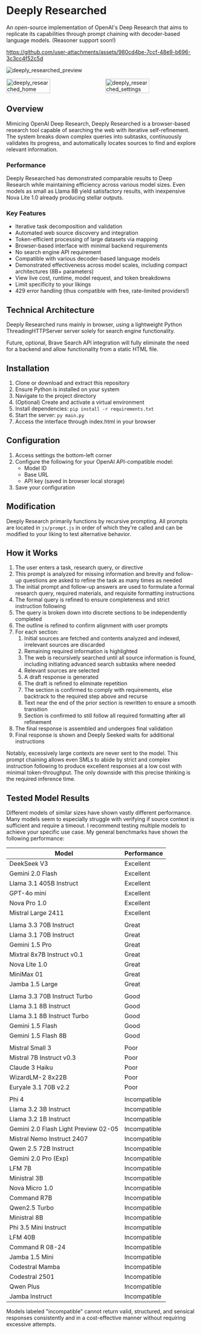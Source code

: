 # Deeply Researched

An open-source implementation of OpenAI's Deep Research that aims to replicate its capabilities through prompt chaining with decoder-based language models. (Reasoner support soon!)

https://github.com/user-attachments/assets/980cd4be-7ccf-48e9-b696-3c3cc4f52c5d

![deeply_researched_preview](https://github.com/user-attachments/assets/cdd885ec-ebc3-4543-9573-ba9c7f750d7f)
<div style="display: flex; justify-content: space-between;">
    <img src="https://github.com/user-attachments/assets/7cfd1a34-1f2d-4722-9122-44f708bed85d" alt="deeply_researched_home" style="width: 48%;">
    <img src="https://github.com/user-attachments/assets/c1be3c62-439f-4c70-8e6f-89a86924b451" alt="deeply_researched_settings" style="width: 48%;">
</div>



## Overview

Mimicing OpenAI Deep Research, Deeply Researched is a browser-based research tool capable of searching the web with iterative self-refinement. The system breaks down complex queries into subtasks, continuously validates its progress, and automatically locates sources to find and explore relevant information.

### Performance
Deeply Researched has demonstrated comparable results to Deep Research while maintaining efficiency across various model sizes. Even models as small as Llama 8B yield satisfactory results, with inexpensive Nova Lite 1.0 already producing stellar outputs.

### Key Features
- Iterative task decomposition and validation
- Automated web source discovery and integration
- Token-efficient processing of large datasets via mapping 
- Browser-based interface with minimal backend requirements
- No search engine API requirement
- Compatible with various decoder-based language models
- Demonstrated effectiveness across model scales, including compact architectures (8B+ parameters)
- View live cost, runtime, model request, and token breakdowns
- Limit specificity to your likings
- 429 error handling (thus compatible with free, rate-limited providers!)

## Technical Architecture

Deeply Researched runs mainly in browser, using a lightweight Python ThreadingHTTPServer server solely for search engine functionality.

Future, optional, Brave Search API integration will fully eliminate the need for a backend and allow functionality from a static HTML file.

## Installation

1. Clone or download and extract this repository
2. Ensure Python is installed on your system
3. Navigate to the project directory
4. (Optional) Create and activate a virtual environment
5. Install dependencies: `` pip install -r requirements.txt ``
6. Start the server: ``py main.py``
7. Access the interface through index.html in your browser

## Configuration

1. Access settings the bottom-left corner
2. Configure the following for your OpenAI API-compatible model:
   - Model ID
   - Base URL
   - API key (saved in browser local storage)
3. Save your configuration

## Modification

Deeply Research primarily functions by recursive prompting. All prompts are located in ``js/prompt.js`` in order of which they're called and can be modified to your liking to test alternative behavior.

## How it Works

1. The user enters a task, research query, or directive
2. This prompt is analyzed for missing information and brevity and follow-up questions are asked to refine the task as many times as needed
3. The initial prompt and follow-up answers are used to formulate a formal research query, required materials, and requisite formatting instructions
4. The formal query is refined to ensure completeness and strict instruction following
5. The query is broken down into discrete sections to be independently completed
6. The outline is refined to confirm alignment with user prompts
7. For each section:
   1. Initial sources are fetched and contents analyzed and indexed, irrelevant sources are discarded
   2. Remaining required information is highlighted
   3. The web is recursively searched until all source information is found, including initiating advanced search subtasks where needed
   4. Relevant sources are selected
   5. A draft response is generated
   6. The draft is refined to eliminate repetition
   7. The section is confirmed to comply with requirements, else backtrack to the required step above and recurse
   8. Text near the end of the prior section is rewritten to ensure a smooth transition
   9. Section is confirmed to still follow all required formatting after all refinement
8. The final response is assembled and undergoes final validation
9. Final response is shown and Deeply Seeked waits for additional instructions 

Notably, excessively large contexts are never sent to the model. This prompt chaining allows even SMLs to abide by strict and complex instruction following to produce excellent responses at a low cost with minimal token-throughput. The only downside with this precise thinking is the required inference time.

## Tested Model Results

Different models of similar sizes have shown vastly different performance. Many models seem to especially struggle with verifying if source context is sufficient and require a timeout. I recommend testing multiple models to achieve your specific use case. My general benchmarks have shown the following performance:

| Model      | Performance |
|------------|--------|
| DeekSeek V3 | Excellent |
| Gemini 2.0 Flash | Excellent |
| Llama 3.1 405B Instruct | Excellent |
| GPT-4o mini | Excellent |
| Nova Pro 1.0 | Excellent |
| Mistral Large 2411 | Excellent |
| | |
| Llama 3.3 70B Instruct | Great |
| Llama 3.1 70B Instruct | Great |
| Gemini 1.5 Pro | Great |
| Mixtral 8x7B Instruct v0.1 | Great |
| Nova Lite 1.0 | Great |
| MiniMax 01 | Great |
| Jamba 1.5 Large | Great |
| | |
| Llama 3.3 70B Instruct Turbo | Good |
| Llama 3.1 8B Instruct | Good |
| Llama 3.1 8B Instruct Turbo | Good |
| Gemini 1.5 Flash | Good |
| Gemini 1.5 Flash 8B | Good |
| | |
| Mistral Small 3 | Poor |
| Mistral 7B Instruct v0.3 | Poor |
| Claude 3 Haiku | Poor |
| WizardLM-2 8x22B | Poor |
| Euryale 3.1 70B v2.2 | Poor |
| | |
| Phi 4 | Incompatible |
| Llama 3.2 3B Instruct | Incompatible |
| Llama 3.2 1B Instruct | Incompatible |
| Gemini 2.0 Flash Light Preview 02-05 | Incompatible |
| Mistral Nemo Instruct 2407 | Incompatible |
| Qwen 2.5 72B Instruct | Incompatible |
| Gemini 2.0 Pro (Exp) | Incompatible |
| LFM 7B | Incompatible |
| Ministral 3B | Incompatible |
| Nova Micro 1.0 | Incompatible |
| Command R7B | Incompatible |
| Qwen2.5 Turbo | Incompatible |
| Ministral 8B | Incompatible |
| Phi 3.5 Mini Instruct | Incompatible |
| LFM 40B | Incompatible |
| Command R 08-24 | Incompatible |
| Jamba 1.5 Mini | Incompatible |
| Codestral Mamba | Incompatible |
| Codestral 2501 | Incompatible |
| Qwen Plus | Incompatible |
| Jamba Instruct | Incompatible |

 Models labeled "incompatible" cannot return valid, structured, and sensical responses consistently and in a cost-effective manner without requiring excessive attempts.
